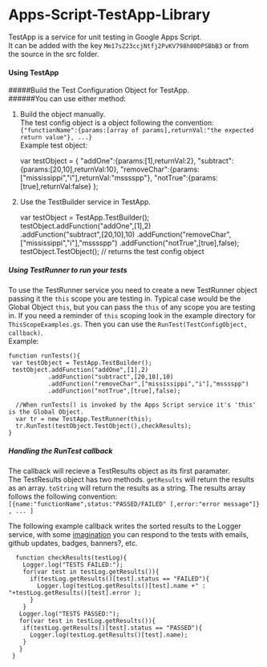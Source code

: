 # Apps-Script-TestApp-Library
TestApp is a service for unit testing in Google Apps Script.  
It can be added with the key `Mm17sZ23ccjNtfj2PvKV798h00DPSBbB3` or from the source in the src folder.  

#### Using TestApp  
#####Build the Test Configuration Object for TestApp.  
######You can use either method:  

1) Build the object manually.  
The test config object is a object following the convention:  
`{"functionName":{params:[array of params],returnVal:"the expected return value"}, ...}`  
Example test object:  
  
    var testObject = 
        {
          "addOne":{params:[1],returnVal:2},
          "subtract":{params:[20,10],returnVal:10},
          "removeChar":{params:["mississippi","i"],returnVal:"msssspp"},
          "notTrue":{params:[true],returnVal:false}
        };

2) Use the TestBuilder service in TestApp.  

    var testObject = TestApp.TestBuilder();
    testObject.addFunction("addOne",[1],2)  
              .addFunction("subtract",[20,10],10)
              .addFunction("removeChar",["mississippi","i"],"msssspp")
              .addFunction("notTrue",[true],false);
    testObject.TestObject(); // returns the test config object  
      
##### Using TestRunner to run your tests  
To use the TestRunner service you need to create a new TestRunner object passing it the `this` scope you are testing in. Typical case would be the Global Object `this`, but you can pass the `this` of any scope you are testing in.  If you need a reminder of `this` scoping look in the example directory for `ThisScopeExamples.gs`. Then you can use the `RunTest(TestConfigObject, callback)`.  
Example:  

    function runTests(){
     var testObject = TestApp.TestBuilder();
     testObject.addFunction("addOne",[1],2)  
               .addFunction("subtract",[20,10],10)
               .addFunction("removeChar",["mississippi","i"],"msssspp")
               .addFunction("notTrue",[true],false);
        
      //When runTests() is invoked by the Apps Script service it's 'this' is the Global Object.
      var tr = new TestApp.TestRunner(this);  
      tr.RunTest(testObject.TestObject(),checkResults);
    }  

##### Handling the RunTest callback  
The callback will recieve a TestResults object as its first paramater.  
The TestResults object has two methods. `getResults` will return the results as an array. `toString` will return the results as a string.  The results array follows the following convention:  
`[{name:"functionName",status:"PASSED/FAILED" [,error:"error message"]} , ... ]`  
  
The following example callback writes the sorted results to the Logger service,  with some [imagination](http://vignette2.wikia.nocookie.net/spongebob/images/9/9d/Spongebob_Imagination_by_kssael.png/revision/latest?cb=20120225122618)  you can respond to the tests with emails, github updates, badges, banners?, etc.  
  
      function checkResults(testLog){
        Logger.log("TESTS FAILED:");
        for(var test in testLog.getResults()){
          if(testLog.getResults()[test].status == "FAILED"){
            Logger.log(testLog.getResults()[test].name +" : "+testLog.getResults()[test].error );    
          }
        }
       Logger.log("TESTS PASSED:");
       for(var test in testLog.getResults()){      
        if(testLog.getResults()[test].status == "PASSED"){
          Logger.log(testLog.getResults()[test].name);    
        }  
       }   
     }
